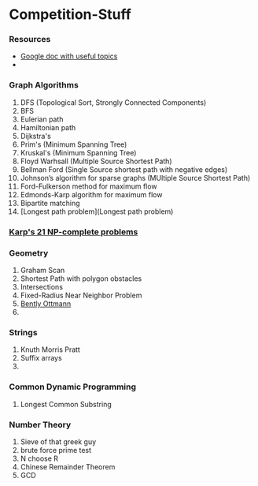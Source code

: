 Competition-Stuff
=================
### Resources
- [Google doc with useful topics](https://docs.google.com/document/d/1_dc3Ifg7Gg1LxhiqMMmE9UbTsXpdRiYh4pKILYG2eA4/edit?pli=1)
-
### Graph Algorithms
1. DFS (Topological Sort, Strongly Connected Components)
2. BFS
3. Eulerian path
4. Hamiltonian path
4. Dijkstra's
5. Prim's (Minimum Spanning Tree)
6. Kruskal's (Minimum Spanning Tree)
7. Floyd Warhsall (Multiple Source Shortest Path)
8. Bellman Ford (Single Source shortest path with negative edges)
9. Johnson’s algorithm for sparse graphs (MUltiple Source Shortest Path)
10. Ford-Fulkerson method for maximum flow
11. Edmonds-Karp algorithm for maximum flow
12. Bipartite matching
13. [Longest path problem](Longest path problem)

### [Karp's 21 NP-complete problems](https://en.wikipedia.org/wiki/Karp%27s_21_NP-complete_problems)

### Geometry
1. Graham Scan
2. Shortest Path with polygon obstacles
3. Intersections
4. Fixed-Radius Near Neighbor Problem
5. [Bently Ottmann](https://en.wikipedia.org/wiki/Bentley%E2%80%93Ottmann_algorithm)
6. 

### Strings
1. Knuth Morris Pratt
2. Suffix arrays
3. 

### Common Dynamic Programming
1. Longest Common Substring

### Number Theory
1. Sieve of that greek guy
2. brute force prime test
3. N choose R
4. Chinese Remainder Theorem
5. GCD
